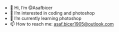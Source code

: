 - 👋 Hi, I’m @Asafbicer
- 👀 I’m interested in coding and photoshop
- 🌱 I’m currently learning photoshop 
- 📫 How to reach me: asaf.bicer1905@outlook.com

<!---
Asafbicer/Asafbicer is a ✨ special ✨ repository because its `README.md` (this file) appears on your GitHub profile.
You can click the Preview link to take a look at your changes.
--->
